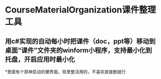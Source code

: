 # CourseMaterialOrganization课件整理工具
用c#实现的自动每小时把课件（doc，ppt等）移动到桌面“课件”文件夹的winform小程序，支持最小化到托盘，开启应用时最小化
---
*里面有个原神启动的梗界面，班里整活用的，不喜欢直接删就行
